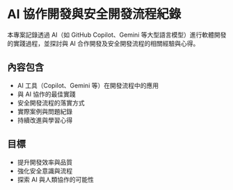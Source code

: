 # AI 協作開發與安全開發流程紀錄

本專案記錄透過 AI（如 GitHub Copilot、Gemini 等大型語言模型）進行軟體開發的實踐過程，並探討與 AI 合作開發及安全開發流程的相關經驗與心得。

## 內容包含

- AI 工具（Copilot、Gemini 等）在開發流程中的應用
- 與 AI 協作的最佳實踐
- 安全開發流程的落實方式
- 實際案例與問題紀錄
- 持續改進與學習心得

## 目標

- 提升開發效率與品質
- 強化安全意識與流程
- 探索 AI 與人類協作的可能性
